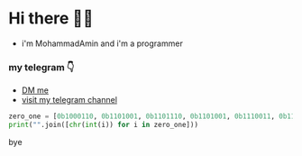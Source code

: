 # Hi there 👋😄
- i'm MohammadAmin and i'm a programmer
### my telegram :point_down:
- [DM me](https://t.me/pvwwx)
- [visit my telegram channel](https://t.me/pysources)

```python
zero_one = [0b1000110, 0b1101001, 0b1101110, 0b1101001, 0b1110011, 0b1101000, 0b100000, 0b1101101, 0b1111001, 0b100000, 0b1101001, 0b1101110, 0b1100110, 0b1101111, 0b1110010, 0b1101101, 0b1100001, 0b1110100, 0b1101001, 0b1101111, 0b1101110]
print("".join([chr(int(i)) for i in zero_one]))
```
bye
